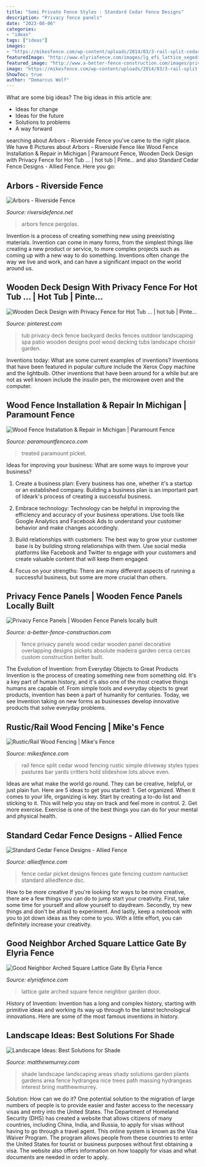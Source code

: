 ```yaml
---
title: "Semi Private Fence Styles : Standard Cedar Fence Designs"
description: "Privacy fence panels"
date: "2023-08-06"
categories:
- "ideas"
tags: ["ideas"]
images:
- "https://mikesfence.com/wp-content/uploads/2014/03/3-rail-split-cedar.jpg"
featuredImage: "http://www.elyriafence.com/images/lg_efi_lattice_segedi.jpg"
featured_image: "http://www.a-better-fence-construction.com/images/privacy-fence-panels-014.JPG"
image: "https://mikesfence.com/wp-content/uploads/2014/03/3-rail-split-cedar.jpg"
ShowToc: true
author: "Demarcus Wolf"
---
```



What are some big ideas?
The big ideas in this article are: 
- Ideas for change 
- Ideas for the future 
- Solutions to problems
- A way forward

	

		
searching about Arbors - Riverside Fence you've came to the right place. We have 8 Pictures about Arbors - Riverside Fence like Wood Fence Installation &amp; Repair in Michigan | Paramount Fence, Wooden Deck Design with Privacy Fence for Hot Tub … | hot tub | Pinte… and also Standard Cedar Fence Designs - Allied Fence. Here you go:
		
    
## Arbors - Riverside Fence

<img loading=lazy src="https://www.riversidefence.net/wp-content/uploads/IMG_0069.jpg" onerror="this.onerror=null;this.src='https://tse3.mm.bing.net/th?id=OIP.zynWE0fQf9YWNoNvb68nHQHaJ4&amp;pid=15.1';" alt="Arbors - Riverside Fence">

_Source: riversidefence.net_

>arbors fence pergolas. 

	

Invention is a process of creating something new using preexisting materials. Invention can come in many forms, from the simplest things like creating a new product or service, to more complex projects such as coming up with a new way to do something. Inventions often change the way we live and work, and can have a significant impact on the world around us.

    
## Wooden Deck Design With Privacy Fence For Hot Tub … | Hot Tub | Pinte…

<img loading=lazy src="https://i.pinimg.com/736x/d1/c6/dd/d1c6dd23f16cceb796a0990c43da37fb--backyard-privacy-privacy-fences.jpg?b=t" onerror="this.onerror=null;this.src='https://tse2.mm.bing.net/th?id=OIP.wDRBUQkNZL6i_YB_EiMQdQHaLO&amp;pid=15.1';" alt="Wooden Deck Design with Privacy Fence for Hot Tub … | hot tub | Pinte…">

_Source: pinterest.com_

>tub privacy deck fence backyard decks fences outdoor landscaping spa patio wooden designs pool wood decking tubs landscape choisir garden. 

	

Inventions today: What are some current examples of inventions?
Inventions that have been featured in popular culture include the Xerox Copy machine and the lightbulb. Other inventions that have been around for a while but are not as well known include the insulin pen, the microwave oven and the computer.

    
## Wood Fence Installation &amp; Repair In Michigan | Paramount Fence

<img loading=lazy src="https://paramountfenceco.com/wp-content/uploads/2020/03/wood-privacy-fence-michigan.jpg" onerror="this.onerror=null;this.src='https://tse3.mm.bing.net/th?id=OIP.032y5T4j7kc_A69gR0abNAHaEc&amp;pid=15.1';" alt="Wood Fence Installation &amp; Repair in Michigan | Paramount Fence">

_Source: paramountfenceco.com_

>treated paramount picket. 

	

Ideas for improving your business: What are some ways to improve your business?
1. Create a business plan: Every business has one, whether it's a startup or an established company. Building a business plan is an important part of Ideark's process of creating a successful business.
2. Embrace technology: Technology can be helpful in improving the efficiency and accuracy of your business operations. Use tools like Google Analytics and Facebook Ads to understand your customer behavior and make changes accordingly.

3. Build relationships with customers: The best way to grow your customer base is by building strong relationships with them. Use social media platforms like Facebook and Twitter to engage with your customers and create valuable content that will keep them engaged.

4. Focus on your strengths: There are many different aspects of running a successful business, but some are more crucial than others.

    
## Privacy Fence Panels | Wooden Fence Panels Locally Built

<img loading=lazy src="http://www.a-better-fence-construction.com/images/privacy-fence-panels-014.JPG" onerror="this.onerror=null;this.src='https://tse4.mm.bing.net/th?id=OIP._u09GrH5y6dWQd83v-56hAHaGW&amp;pid=15.1';" alt="Privacy Fence Panels | Wooden Fence Panels locally built">

_Source: a-better-fence-construction.com_

>fence privacy panels wood cedar wooden panel decorative overlapping designs pickets absolute madeira garden cerca cercas custom construction better built. 

	

The Evolution of Invention: from Everyday Objects to Great Products
Invention is the process of creating something new from something old. It's a key part of human history, and it's also one of the most creative things humans are capable of. From simple tools and everyday objects to great products, invention has been a part of humanity for centuries. Today, we see Invention taking on new forms as businesses develop innovative products that solve everyday problems.

    
## Rustic/Rail Wood Fencing | Mike&#039;s Fence

<img loading=lazy src="https://mikesfence.com/wp-content/uploads/2014/03/3-rail-split-cedar.jpg" onerror="this.onerror=null;this.src='https://tse1.mm.bing.net/th?id=OIP.mz6j0IE7Ik_QuSbb5krSAwHaFX&amp;pid=15.1';" alt="Rustic/Rail Wood Fencing | Mike&#039;s Fence">

_Source: mikesfence.com_

>rail fence split cedar wood fencing rustic simple driveway styles types pastures bar yards critters hold slideshow lots above even. 

	

Ideas are what make the world go round. They can be creative, helpful, or just plain fun. Here are 5 ideas to get you started: 1. Get organized. When it comes to your life, organizing is key. Start by creating a to-do list and sticking to it. This will help you stay on track and feel more in control. 2. Get more exercise. Exercise is one of the best things you can do for your mental and physical health.

    
## Standard Cedar Fence Designs - Allied Fence

<img loading=lazy src="https://www.alliedfence.com/wp-content/gallery/cedar-picket-fences/DSC_1090.JPG" onerror="this.onerror=null;this.src='https://tse2.mm.bing.net/th?id=OIP.E7GqP5AU7Y7MbhlB5AVEGAHaE7&amp;pid=15.1';" alt="Standard Cedar Fence Designs - Allied Fence">

_Source: alliedfence.com_

>fence cedar picket designs fences gate fencing custom nantucket standard alliedfence dsc. 

	

How to be more creative
If you're looking for ways to be more creative, there are a few things you can do to jump start your creativity. First, take some time for yourself and allow yourself to daydream. Secondly, try new things and don't be afraid to experiment. And lastly, keep a notebook with you to jot down ideas as they come to you. With a little effort, you can definitely increase your creativity.

    
## Good Neighbor Arched Square Lattice Gate By Elyria Fence

<img loading=lazy src="http://www.elyriafence.com/images/lg_efi_lattice_segedi.jpg" onerror="this.onerror=null;this.src='https://tse4.mm.bing.net/th?id=OIP.rZ5aTUxc2UoD4EBhSXl8CwHaFj&amp;pid=15.1';" alt="Good Neighbor Arched Square Lattice Gate By Elyria Fence">

_Source: elyriafence.com_

>lattice gate arched square fence neighbor garden door. 

	

History of Invention:
Invention has a long and complex history, starting with primitive ideas and working its way up through to the latest technological innovations. Here are some of the most famous inventions in history.

    
## Landscape Ideas: Best Solutions For Shade

<img loading=lazy src="http://matthewmurrey.com/wp-content/uploads/2015/10/Shade-Solutions-Shade-Garden-Hydrangea-Path-copy.jpg" onerror="this.onerror=null;this.src='https://tse2.mm.bing.net/th?id=OIP.YQ5eLgmBRp5zL0qxOO7XygHaKO&amp;pid=15.1';" alt="Landscape Ideas: Best Solutions for Shade">

_Source: matthewmurrey.com_

>shade landscape landscaping areas shady solutions garden plants gardens area fence hydrangea nice trees path massing hydrangeas interest bring matthewmurrey. 

	

Solution: How can we do it?
One potential solution to the migration of large numbers of people is to provide easier and faster access to the necessary visas and entry into the United States. The Department of Homeland Security (DHS) has created a website that allows citizens of many countries, including China, India, and Russia, to apply for visas without having to go through a travel agent. This online system is known as the Visa Waiver Program. The program allows people from these countries to enter the United States for tourist or business purposes without first obtaining a visa. The website also offers information on how toapply for visas and what documents are needed in order to apply.

